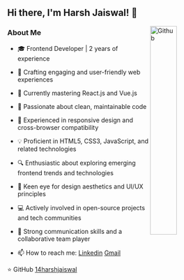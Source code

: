 ## Hi there, I'm Harsh Jaiswal! 👋

<img width="35%" align="right" alt="Github" src="https://user-images.githubusercontent.com/48678280/88862734-4903af80-d201-11ea-968b-9c939d88a37c.gif" />

### About Me

- 🎓 Frontend Developer | 2 years of experience
- 💼 Crafting engaging and user-friendly web experiences
- 🌱 Currently mastering React.js and Vue.js
- 👀 Passionate about clean, maintainable code
- 🚀 Experienced in responsive design and cross-browser compatibility
- 💡 Proficient in HTML5, CSS3, JavaScript, and related technologies
- 🔍 Enthusiastic about exploring emerging frontend trends and technologies
- 🎨 Keen eye for design aesthetics and UI/UX principles
- 💻 Actively involved in open-source projects and tech communities
- 📝 Strong communication skills and a collaborative team player
  
- 📫 How to reach me: [Linkedin](https://www.linkedin.com/in/harsh-jaiswal-141040196/) [Gmail](mailto:harshjaiswal960@gmail.com)

⭐️ GitHub [14harshjaiswal](https://github.com/14harshjaiswal)

